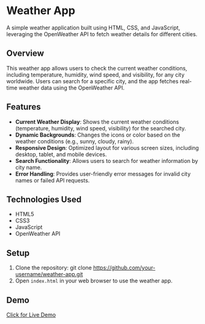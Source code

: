 # Weather App

A simple weather application built using HTML, CSS, and JavaScript, leveraging the OpenWeather API to fetch weather details for different cities.

## Overview

This weather app allows users to check the current weather conditions, including temperature, humidity, wind speed, and visibility, for any city worldwide. Users can search for a specific city, and the app fetches real-time weather data using the OpenWeather API.

## Features

- **Current Weather Display**: Shows the current weather conditions (temperature, humidity, wind speed, visibility) for the searched city.
- **Dynamic Backgrounds**: Changes the icons or color based on the weather conditions (e.g., sunny, cloudy, rainy).
- **Responsive Design**: Optimized layout for various screen sizes, including desktop, tablet, and mobile devices.
- **Search Functionality**: Allows users to search for weather information by city name.
- **Error Handling**: Provides user-friendly error messages for invalid city names or failed API requests.

## Technologies Used

- HTML5
- CSS3
- JavaScript 
- OpenWeather API 

## Setup

1. Clone the repository:
git clone https://github.com/your-username/weather-app.git
2. Open `index.html` in your web browser to use the weather app.

## Demo

[Click for Live Demo](https://sunilatri22.github.io/Watch-Weather/) 
